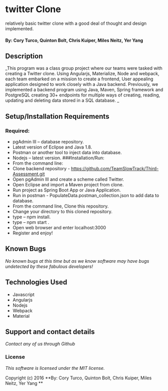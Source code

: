# twitter Clone
relatively basic twitter clone with a good deal of thought and design implemented.

#### By: Cory Turco, Quinton Bolt, Chris Kuiper, Miles Neitz, Yer Yang

## Description

_This program was a class group project where our teams were tasked with creating a Twitter clone.  Using Angularjs, Materialize, Node and webpack, each team embarked on a mission to create a frontend, User appealing application designed to work closely with a Java backend. Previously, we implemented a backend program using Java, Maven, Spring framework and PostgreSQL creating 30+ endpoints for multiple ways of creating, reading, updating and deleting data stored in a SQL database. _

## Setup/Installation Requirements
### Required:
- pgAdmin III – database repository.
- Latest version of Eclipse and Java 1.8.
- Postman or another tool to inject data into database.
- Nodejs – latest version.
###Installation/Run:
- From the command line:
- Clone backend repository - https://github.com/TeamSlowTrack/Third-Assessment.git
- Open pgAdmin III and create a scheme called Twitter.
- Open Eclipse and import a Maven project from clone.
- Run project as Spring Boot App or Java Application.
- Run in postman - PopulateData.postman_collection.json to add data to database.
- From the command line, Clone this repository.
- Change your directory to this cloned repository.
- type – npm install.
- type – npm start .
- Open web browser and enter localhost:3000
- Register and enjoy!

## Known Bugs
_No known bugs at this time but as we know software may have bugs undetected by these fabulous developers!_

## Technologies Used

- Javascript
- Angularjs
- Nodejs
- Webpack
- Material

## Support and contact details
_Contact any of us through Github_

### License

*This software is licensed under the MIT license.*

Copyright (c) 2016 **By: Cory Turco, Quinton Bolt, Chris Kuiper, Miles Neitz, Yer Yang **
